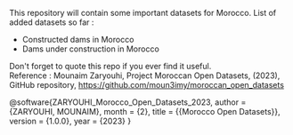 This repository will contain some important datasets for Morocco.
List of added datasets so far : 
* Constructed dams in Morocco
* Dams under construction in Morocco

Don't forget to quote this repo if you ever find it useful.  
Reference : Mounaim Zaryouhi, Project Moroccan Open Datasets, (2023), GitHub repository, https://github.com/moun3imy/moroccan_open_datasets


@software{ZARYOUHI_Morocco_Open_Datasets_2023,
author = {ZARYOUHI, MOUNAIM},
month = {2},
title = {{Morocco Open Datasets}},
version = {1.0.0},
year = {2023}
}